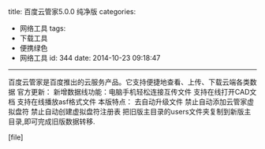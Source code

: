 title: 百度云管家5.0.0 纯净版
categories:
  - 网络工具
tags:
  - 下载工具
  - 便携绿色
  - 网络工具
id: 344
date: 2014-10-23 09:18:47
---

百度云管家是百度推出的云服务产品。它支持便捷地查看、上传、下载云端各类数据
官方更新：
新增数据线功能：电脑手机轻松连接互传文件
支持在线打开CAD文档
支持在线播放asf格式文件
本版特点：
去自动升级文件
禁止自动添加云管家虚拟盘符
禁止自动创建虚拟盘符注册表
把旧版主目录的users文件夹复制到新版主目录,即可完成旧版数据转移.

[file]